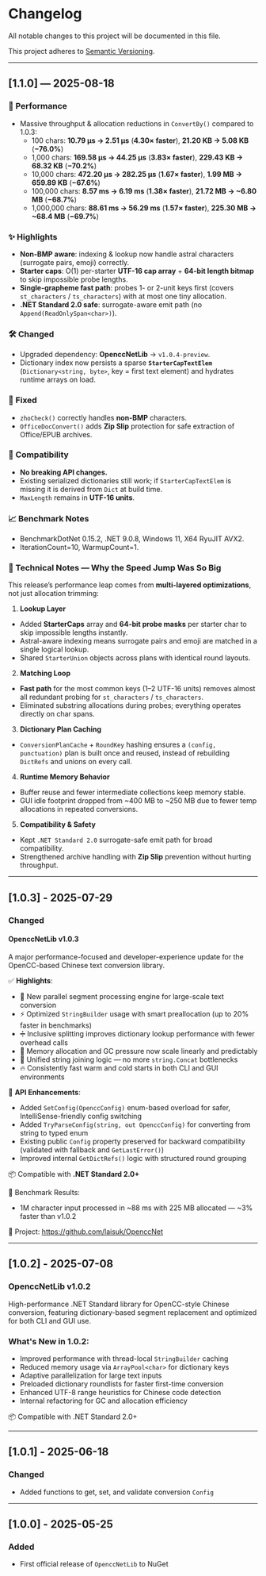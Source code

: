﻿# Changelog

All notable changes to this project will be documented in this file.

This project adheres to [Semantic Versioning](https://semver.org/).

---

## [1.1.0] — 2025-08-18

### 🚀 Performance

- Massive throughput & allocation reductions in `ConvertBy()` compared to 1.0.3:
    - 100 chars: **10.79 µs → 2.51 µs** (**4.30× faster**), **21.20 KB → 5.08 KB** (**−76.0%**)
    - 1,000 chars: **169.58 µs → 44.25 µs** (**3.83× faster**), **229.43 KB → 68.32 KB** (**−70.2%**)
    - 10,000 chars: **472.20 µs → 282.25 µs** (**1.67× faster**), **1.99 MB → 659.89 KB** (**−67.6%**)
    - 100,000 chars: **8.57 ms → 6.19 ms** (**1.38× faster**), **21.72 MB → ~6.80 MB** (**−68.7%**)
    - 1,000,000 chars: **88.61 ms → 56.29 ms** (**1.57× faster**), **225.30 MB → ~68.4 MB** (**−69.7%**)

### ✨ Highlights

- **Non-BMP aware**: indexing & lookup now handle astral characters (surrogate pairs, emoji) correctly.
- **Starter caps**: O(1) per-starter **UTF-16 cap array** + **64-bit length bitmap** to skip impossible probe lengths.
- **Single-grapheme fast path**: probes 1- or 2-unit keys first (covers `st_characters` / `ts_characters`) with at most
  one tiny allocation.
- **.NET Standard 2.0 safe**: surrogate-aware emit path (no `Append(ReadOnlySpan<char>)`).

### 🛠 Changed

- Upgraded dependency: **OpenccNetLib** → `v1.0.4-preview`.
- Dictionary index now persists a sparse **`StarterCapTextElem`** (`Dictionary<string, byte>`, key = first text element)
  and hydrates runtime arrays on load.

### 🧰 Fixed

- `zhoCheck()` correctly handles **non-BMP** characters.
- `OfficeDocConvert()` adds **Zip Slip** protection for safe extraction of Office/EPUB archives.

### 🔄 Compatibility

- **No breaking API changes.**
- Existing serialized dictionaries still work; if `StarterCapTextElem` is missing it is derived from `Dict` at build
  time.
- `MaxLength` remains in **UTF-16 units**.

### 📈 Benchmark Notes

- BenchmarkDotNet 0.15.2, .NET 9.0.8, Windows 11, X64 RyuJIT AVX2.
- IterationCount=10, WarmupCount=1.

### 🧪 Technical Notes — Why the Speed Jump Was So Big

This release’s performance leap comes from **multi-layered optimizations**, not just allocation trimming:

1. **Lookup Layer**

- Added **StarterCaps** array and **64-bit probe masks** per starter char to skip impossible lengths instantly.
- Astral-aware indexing means surrogate pairs and emoji are matched in a single logical lookup.
- Shared `StarterUnion` objects across plans with identical round layouts.

2. **Matching Loop**

- **Fast path** for the most common keys (1–2 UTF-16 units) removes almost all redundant probing for `st_characters` /
  `ts_characters`.
- Eliminated substring allocations during probes; everything operates directly on char spans.

3. **Dictionary Plan Caching**

- `ConversionPlanCache` + `RoundKey` hashing ensures a `(config, punctuation)` plan is built once and reused, instead of
  rebuilding `DictRefs` and unions on every call.

4. **Runtime Memory Behavior**

- Buffer reuse and fewer intermediate collections keep memory stable.
- GUI idle footprint dropped from ~400 MB to ~250 MB due to fewer temp allocations in repeated conversions.

5. **Compatibility & Safety**

- Kept `.NET Standard 2.0` surrogate-safe emit path for broad compatibility.
- Strengthened archive handling with **Zip Slip** prevention without hurting throughput.

---

## [1.0.3] - 2025-07-29

### Changed

#### OpenccNetLib v1.0.3

A major performance-focused and developer-experience update for the OpenCC-based Chinese text conversion library.

✅ **Highlights**:

- 🧵 New parallel segment processing engine for large-scale text conversion
- ⚡ Optimized `StringBuilder` usage with smart preallocation (up to 20% faster in benchmarks)
- ➗ Inclusive splitting improves dictionary lookup performance with fewer overhead calls
- 🧠 Memory allocation and GC pressure now scale linearly and predictably
- 🔁 Unified string joining logic — no more `string.Concat` bottlenecks
- 🔥 Consistently fast warm and cold starts in both CLI and GUI environments

🔧 **API Enhancements**:

- Added `SetConfig(OpenccConfig)` enum-based overload for safer, IntelliSense-friendly config switching
- Added `TryParseConfig(string, out OpenccConfig)` for converting from string to typed enum
- Existing public `Config` property preserved for backward compatibility (validated with fallback and `GetLastError()`)
- Improved internal `GetDictRefs()` logic with structured round grouping

📦 Compatible with **.NET Standard 2.0+**

🧪 Benchmark Results:

- 1M character input processed in ~88 ms with 225 MB allocated — ~3% faster than v1.0.2

🔗 Project: https://github.com/laisuk/OpenccNet

---

## [1.0.2] - 2025-07-08

### OpenccNetLib v1.0.2

High-performance .NET Standard library for OpenCC-style Chinese conversion, featuring dictionary-based segment
replacement and optimized for both CLI and GUI use.

### What's New in 1.0.2:

- Improved performance with thread-local `StringBuilder` caching
- Reduced memory usage via `ArrayPool<char>` for dictionary keys
- Adaptive parallelization for large text inputs
- Preloaded dictionary roundlists for faster first-time conversion
- Enhanced UTF-8 range heuristics for Chinese code detection
- Internal refactoring for GC and allocation efficiency

📦 Compatible with .NET Standard 2.0+

---

## [1.0.1] - 2025-06-18

### Changed

- Added functions to get, set, and validate conversion `Config`

---

## [1.0.0] - 2025-05-25

### Added

- First official release of `OpenccNetLib` to NuGet
